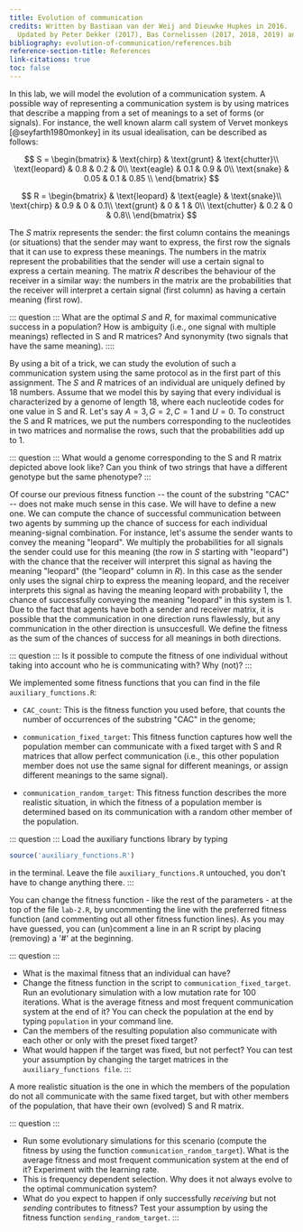 ```yaml
---
title: Evolution of communication
credits: Written by Bastiaan van der Weij and Dieuwke Hupkes in 2016.  
  Updated by Peter Dekker (2017), Bas Cornelissen (2017, 2018, 2019) and Marianne de Heer Kloots (2018).
bibliography: evolution-of-communication/references.bib
reference-section-title: References
link-citations: true
toc: false
---
```


In this lab, we will model the evolution of a communication system. A
possible way of representing a communication system is by using matrices
that describe a mapping from a set of meanings to a set of forms (or
signals). For instance, the well known alarm call system of Vervet
monkeys [@seyfarth1980monkey] in its usual idealisation, can be
described as follows:

$$
S = \begin{bmatrix}
& \text{chirp} & \text{grunt} & \text{chutter}\\
  \text{leopard} & 0.8 & 0.2 & 0\\
  \text{eagle} & 0.1 & 0.9 & 0\\
  \text{snake} & 0.05 & 0.1 & 0.85 \\
\end{bmatrix}
$$

$$
R = \begin{bmatrix}
  & \text{leopard} & \text{eagle} & \text{snake}\\
  \text{chirp} & 0.9 & 0 & 0.1\\
  \text{grunt} & 0 & 1 & 0\\
  \text{chutter} & 0.2 & 0 & 0.8\\
  \end{bmatrix}
$$

The $S$ matrix represents the sender: the first column contains the
meanings (or situations) that the sender may want to express, the first
row the signals that it can use to express these meanings. The numbers
in the matrix represent the probabilities that the sender will use a
certain signal to express a certain meaning. The matrix $R$ describes
the behaviour of the receiver in a similar way: the numbers in the
matrix are the probabilities that the receiver will interpret a certain
signal (first column) as having a certain meaning (first row).

::: question :::
What are the optimal $S$ and $R$, for maximal communicative success in a
population? How is ambiguity (i.e., one signal with multiple meanings)
reflected in S and R matrices? And synonymity (two signals that have the
same meaning).
::::

By using a bit of a trick, we can study the evolution of such a
communication system using the same protocol as in the first part of
this assignment. The $S$ and $R$ matrices of an individual are uniquely
defined by 18 numbers. Assume that we model this by saying that every
individual is characterized by a genome of length 18, where each
nucleotide codes for one value in S and R. Let's say $A=3, G=2, C=1$ and
$U=0$. To construct the S and R matrices, we put the numbers
corresponding to the nucleotides in two matrices and normalise the rows,
such that the probabilities add up to 1.

::: question :::
What would a genome corresponding to the S and R matrix depicted above
look like? 
Can you think of two strings that have a different genotype
but the same phenotype?
:::

Of course our previous fitness function -- the count of the substring
"CAC" -- does not make much sense in this case. We will have to define
a new one. We can compute the chance of successful communication between
two agents by summing up the chance of success for each individual
meaning-signal combination. For instance, let's assume the sender wants
to convey the meaning "leopard". We multiply the probabilities for all
signals the sender could use for this meaning (the row in $S$ starting
with "leopard") with the chance that the receiver will interpret this
signal as having the meaning "leopard" (the "leopard" column in $R$). In
this case as the sender only uses the signal chirp to express the
meaning leopard, and the receiver interprets this signal as having the
meaning leopard with probability 1, the chance of successfully conveying
the meaning "leopard" in this system is 1. Due to the fact that agents
have both a sender and receiver matrix, it is possible that the
communication in one direction runs flawlessly, but any communication in
the other direction is unsuccesfull. We define the fitness as the sum of
the chances of success for all meanings in both directions.

::: question :::
Is it possible to compute the fitness of one individual without taking
into account who he is communicating with? Why (not)?
:::

We implemented some fitness functions that you can find in the file
`auxiliary_functions.R`:

-   `CAC_count`: This is the fitness function you used before, that
    counts the number of occurrences of the substring \"CAC\" in the
    genome;

-   `communication_fixed_target`: This fitness function captures how
    well the population member can communicate with a fixed target with
    S and R matrices that allow perfect communication (i.e., this other
    population member does not use the same signal for different
    meanings, or assign different meanings to the same signal).

-   `communication_random_target`: This fitness function describes the
    more realistic situation, in which the fitness of a population
    member is determined based on its communication with a random other
    member of the population.

::: question :::
Load the auxiliary functions library by typing

```r
source('auxiliary_functions.R')
```

in the terminal. Leave the file `auxiliary_functions.R` untouched, you
don't have to change anything there.
:::

You can change the fitness function - like the rest of the parameters -
at the top of the file `lab-2.R`, by uncommenting the line with the
preferred fitness function (and commenting out all other fitness
function lines). As you may have guessed, you can (un)comment a line in
an R script by placing (removing) a '\#' at the beginning.

::: question :::
- What is the maximal fitness that an individual can have? 
- Change the
fitness function in the script to `communication_fixed_target`. Run an
evolutionary simulation with a low mutation rate for 100 iterations.
What is the average fitness and most frequent communication system at
the end of it? You can check the population at the end by typing
`population` in your command line. 
- Can the members of the resulting
population also communicate with each other or only with the preset
fixed target?
- What would happen if the target was fixed, but not
perfect? You can test your assumption by changing the target matrices in
the `auxiliary_functions file`.
:::

A more realistic situation is the one in which the members of the
population do not all communicate with the same fixed target, but with
other members of the population, that have their own (evolved) S and R
matrix.

::: question :::
- Run some evolutionary simulations for this scenario (compute the fitness
by using the function `communication_random_target`). What is the
average fitness and most frequent communication system at the end of it?
Experiment with the learning rate. 
- This is frequency dependent
selection. Why does it not always evolve to the optimal communication
system? 
- What do you expect to happen if only successfully *receiving*
but not *sending* contributes to fitness? Test your assumption by using
the fitness function `sending_random_target`.
:::
